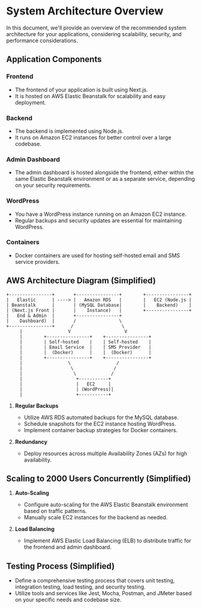 # System Architecture Overview

In this document, we'll provide an overview of the recommended system architecture for your applications, considering scalability, security, and performance considerations.

## Application Components

### Frontend
- The frontend of your application is built using Next.js.
- It is hosted on AWS Elastic Beanstalk for scalability and easy deployment.

### Backend
- The backend is implemented using Node.js.
- It runs on Amazon EC2 instances for better control over a large codebase.

### Admin Dashboard
- The admin dashboard is hosted alongside the frontend, either within the same Elastic Beanstalk environment or as a separate service, depending on your security requirements.

### WordPress
- You have a WordPress instance running on an Amazon EC2 instance.
- Regular backups and security updates are essential for maintaining WordPress.

### Containers
- Docker containers are used for hosting self-hosted email and SMS service providers.

## AWS Architecture Diagram (Simplified)


```plaintext
+----------------+       +----------------+        +----------------+
|   Elastic      | ----> |   Amazon RDS   |        |   EC2 (Node.js |
| Beanstalk      |       | (MySQL Database|        |    Backend)    |
| (Next.js Front |       |    Instance)   |        +----------------+
|   End & Admin  |       +----------------+
|    Dashboard)  |       /                \
+----------------+      /                  \
     |                 V                    V
     |        +----------------+    +----------------+
     |        | Self-hosted    |    | Self-hosted    |
     |        | Email Service  |    | SMS Provider   |
     |        |  (Docker)      |    |  (Docker)      |
     |        +----------------+    +----------------+
     |                 \                 /
     |                  \               /
     |                   \             /
     |                    +-----------+
     |                    |   EC2     |
     |                    | (WordPress)|
     |                    +-----------+

```

1. **Regular Backups**
   - Utilize AWS RDS automated backups for the MySQL database.
   - Schedule snapshots for the EC2 instance hosting WordPress.
   - Implement container backup strategies for Docker containers.

2. **Redundancy**
   - Deploy resources across multiple Availability Zones (AZs) for high availability.

## Scaling to 2000 Users Concurrently (Simplified)

1. **Auto-Scaling**
   - Configure auto-scaling for the AWS Elastic Beanstalk environment based on traffic patterns.
   - Manually scale EC2 instances for the backend as needed.

2. **Load Balancing**
   - Implement AWS Elastic Load Balancing (ELB) to distribute traffic for the frontend and admin dashboard.

## Testing Process (Simplified)

- Define a comprehensive testing process that covers unit testing, integration testing, load testing, and security testing.
- Utilize tools and services like Jest, Mocha, Postman, and JMeter based on your specific needs and codebase size.
